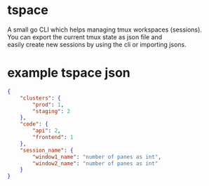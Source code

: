 # tspace
A small go CLI which helps managing tmux workspaces (sessions).  
You can export the current tmux state as json file and  
easily create new sessions by using the cli or importing jsons.  

# example tspace json
```json
{
    "clusters": {
        "prod": 1,
        "staging": 2
    },
    "code": {
        "api": 2,
        "frontend": 1
    },
    "session_name": {
        "window1_name": "number of panes as int",
        "window2_name": "number of panes as int"
    }
}
```
